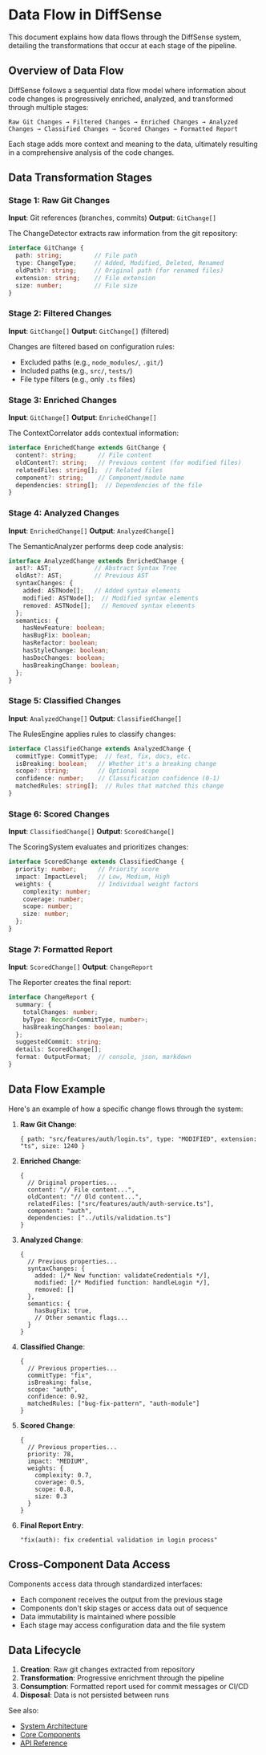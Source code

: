 # Data Flow in DiffSense

This document explains how data flows through the DiffSense system, detailing the transformations that occur at each stage of the pipeline.

## Overview of Data Flow

DiffSense follows a sequential data flow model where information about code changes is progressively enriched, analyzed, and transformed through multiple stages:

```
Raw Git Changes → Filtered Changes → Enriched Changes → Analyzed Changes → Classified Changes → Scored Changes → Formatted Report
```

Each stage adds more context and meaning to the data, ultimately resulting in a comprehensive analysis of the code changes.

## Data Transformation Stages

### Stage 1: Raw Git Changes

**Input**: Git references (branches, commits)
**Output**: `GitChange[]`

The ChangeDetector extracts raw information from the git repository:

```typescript
interface GitChange {
  path: string;         // File path
  type: ChangeType;     // Added, Modified, Deleted, Renamed
  oldPath?: string;     // Original path (for renamed files)
  extension: string;    // File extension
  size: number;         // File size
}
```

### Stage 2: Filtered Changes

**Input**: `GitChange[]`
**Output**: `GitChange[]` (filtered)

Changes are filtered based on configuration rules:
- Excluded paths (e.g., `node_modules/`, `.git/`)
- Included paths (e.g., `src/`, `tests/`)
- File type filters (e.g., only `.ts` files)

### Stage 3: Enriched Changes

**Input**: `GitChange[]`
**Output**: `EnrichedChange[]`

The ContextCorrelator adds contextual information:

```typescript
interface EnrichedChange extends GitChange {
  content?: string;      // File content
  oldContent?: string;   // Previous content (for modified files)
  relatedFiles: string[];  // Related files
  component?: string;    // Component/module name
  dependencies: string[];  // Dependencies of the file
}
```

### Stage 4: Analyzed Changes

**Input**: `EnrichedChange[]`
**Output**: `AnalyzedChange[]`

The SemanticAnalyzer performs deep code analysis:

```typescript
interface AnalyzedChange extends EnrichedChange {
  ast?: AST;            // Abstract Syntax Tree
  oldAst?: AST;         // Previous AST
  syntaxChanges: {
    added: ASTNode[];   // Added syntax elements
    modified: ASTNode[];  // Modified syntax elements
    removed: ASTNode[];   // Removed syntax elements
  };
  semantics: {
    hasNewFeature: boolean;
    hasBugFix: boolean;
    hasRefactor: boolean;
    hasStyleChange: boolean;
    hasDocChanges: boolean;
    hasBreakingChange: boolean;
  };
}
```

### Stage 5: Classified Changes

**Input**: `AnalyzedChange[]`
**Output**: `ClassifiedChange[]`

The RulesEngine applies rules to classify changes:

```typescript
interface ClassifiedChange extends AnalyzedChange {
  commitType: CommitType;  // feat, fix, docs, etc.
  isBreaking: boolean;   // Whether it's a breaking change
  scope?: string;        // Optional scope
  confidence: number;    // Classification confidence (0-1)
  matchedRules: string[];  // Rules that matched this change
}
```

### Stage 6: Scored Changes

**Input**: `ClassifiedChange[]`
**Output**: `ScoredChange[]`

The ScoringSystem evaluates and prioritizes changes:

```typescript
interface ScoredChange extends ClassifiedChange {
  priority: number;      // Priority score
  impact: ImpactLevel;   // Low, Medium, High
  weights: {             // Individual weight factors
    complexity: number;
    coverage: number;
    scope: number;
    size: number;
  };
}
```

### Stage 7: Formatted Report

**Input**: `ScoredChange[]`
**Output**: `ChangeReport`

The Reporter creates the final report:

```typescript
interface ChangeReport {
  summary: {
    totalChanges: number;
    byType: Record<CommitType, number>;
    hasBreakingChanges: boolean;
  };
  suggestedCommit: string;
  details: ScoredChange[];
  format: OutputFormat;  // console, json, markdown
}
```

## Data Flow Example

Here's an example of how a specific change flows through the system:

1. **Raw Git Change**:
   ```
   { path: "src/features/auth/login.ts", type: "MODIFIED", extension: "ts", size: 1240 }
   ```

2. **Enriched Change**:
   ```
   {
     // Original properties...
     content: "// File content...",
     oldContent: "// Old content...",
     relatedFiles: ["src/features/auth/auth-service.ts"],
     component: "auth",
     dependencies: ["../utils/validation.ts"]
   }
   ```

3. **Analyzed Change**:
   ```
   {
     // Previous properties...
     syntaxChanges: {
       added: [/* New function: validateCredentials */],
       modified: [/* Modified function: handleLogin */],
       removed: []
     },
     semantics: {
       hasBugFix: true,
       // Other semantic flags...
     }
   }
   ```

4. **Classified Change**:
   ```
   {
     // Previous properties...
     commitType: "fix",
     isBreaking: false,
     scope: "auth",
     confidence: 0.92,
     matchedRules: ["bug-fix-pattern", "auth-module"]
   }
   ```

5. **Scored Change**:
   ```
   {
     // Previous properties...
     priority: 78,
     impact: "MEDIUM",
     weights: {
       complexity: 0.7,
       coverage: 0.5,
       scope: 0.8,
       size: 0.3
     }
   }
   ```

6. **Final Report Entry**:
   ```
   "fix(auth): fix credential validation in login process"
   ```

## Cross-Component Data Access

Components access data through standardized interfaces:

- Each component receives the output from the previous stage
- Components don't skip stages or access data out of sequence
- Data immutability is maintained where possible
- Each stage may access configuration data and the file system

## Data Lifecycle

1. **Creation**: Raw git changes extracted from repository
2. **Transformation**: Progressive enrichment through the pipeline
3. **Consumption**: Formatted report used for commit messages or CI/CD
4. **Disposal**: Data is not persisted between runs

See also:
- [System Architecture](System-Architecture)
- [Core Components](Core-Components)
- [API Reference](../API-Reference/Core-API)

